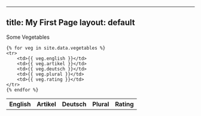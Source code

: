 
---
title: My First Page
layout: default
---

Some Vegetables

<table>
    <tr>
        <th>English</th>
        <th>Artikel</th>
        <th>Deutsch</th>
        <th>Plural</th>
        <th>Rating</th>
    </tr>

    {% for veg in site.data.vegetables %}
    <tr>
        <td>{{ veg.english }}</td>
        <td>{{ veg.artikel }}</td>
        <td>{{ veg.deutsch }}</td>
        <td>{{ veg.plural }}</td>
        <td>{{ veg.rating }}</td>
    </tr>
    {% endfor %}
</table>

